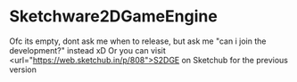 # Sketchware2DGameEngine

Ofc its empty, dont ask me when to release, but ask me "can i join the development?" instead xD
Or you can visit <url="https://web.sketchub.in/p/808">S2DGE on Sketchub</url> for the previous version
